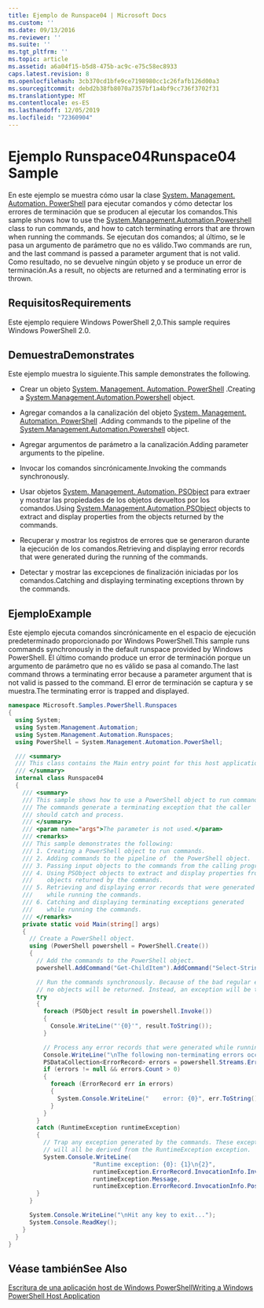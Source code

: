 ```yaml
---
title: Ejemplo de Runspace04 | Microsoft Docs
ms.custom: ''
ms.date: 09/13/2016
ms.reviewer: ''
ms.suite: ''
ms.tgt_pltfrm: ''
ms.topic: article
ms.assetid: a6a04f15-b5d8-475b-ac9c-e75c58ec8933
caps.latest.revision: 8
ms.openlocfilehash: 3cb370cd1bfe9ce7198980cc1c26fafb126d00a3
ms.sourcegitcommit: debd2b38fb8070a7357bf1a4bf9cc736f3702f31
ms.translationtype: MT
ms.contentlocale: es-ES
ms.lasthandoff: 12/05/2019
ms.locfileid: "72360904"
---
```

# <a name="runspace04-sample"></a><span data-ttu-id="abf12-102">Ejemplo Runspace04</span><span class="sxs-lookup"><span data-stu-id="abf12-102">Runspace04 Sample</span></span>

<span data-ttu-id="abf12-103">En este ejemplo se muestra cómo usar la clase [System. Management. Automation. PowerShell](/dotnet/api/system.management.automation.powershell) para ejecutar comandos y cómo detectar los errores de terminación que se producen al ejecutar los comandos.</span><span class="sxs-lookup"><span data-stu-id="abf12-103">This sample shows how to use the [System.Management.Automation.Powershell](/dotnet/api/system.management.automation.powershell) class to run commands, and how to catch terminating errors that are thrown when running the commands.</span></span> <span data-ttu-id="abf12-104">Se ejecutan dos comandos; al último, se le pasa un argumento de parámetro que no es válido.</span><span class="sxs-lookup"><span data-stu-id="abf12-104">Two commands are run, and the last command is passed a parameter argument that is not valid.</span></span> <span data-ttu-id="abf12-105">Como resultado, no se devuelve ningún objeto y se produce un error de terminación.</span><span class="sxs-lookup"><span data-stu-id="abf12-105">As a result, no objects are returned and a terminating error is thrown.</span></span>

## <a name="requirements"></a><span data-ttu-id="abf12-106">Requisitos</span><span class="sxs-lookup"><span data-stu-id="abf12-106">Requirements</span></span>

<span data-ttu-id="abf12-107">Este ejemplo requiere Windows PowerShell 2,0.</span><span class="sxs-lookup"><span data-stu-id="abf12-107">This sample requires Windows PowerShell 2.0.</span></span>

## <a name="demonstrates"></a><span data-ttu-id="abf12-108">Demuestra</span><span class="sxs-lookup"><span data-stu-id="abf12-108">Demonstrates</span></span>

<span data-ttu-id="abf12-109">Este ejemplo muestra lo siguiente.</span><span class="sxs-lookup"><span data-stu-id="abf12-109">This sample demonstrates the following.</span></span>

- <span data-ttu-id="abf12-110">Crear un objeto [System. Management. Automation. PowerShell](/dotnet/api/system.management.automation.powershell) .</span><span class="sxs-lookup"><span data-stu-id="abf12-110">Creating a [System.Management.Automation.Powershell](/dotnet/api/system.management.automation.powershell) object.</span></span>

- <span data-ttu-id="abf12-111">Agregar comandos a la canalización del objeto [System. Management. Automation. PowerShell](/dotnet/api/system.management.automation.powershell) .</span><span class="sxs-lookup"><span data-stu-id="abf12-111">Adding commands to the pipeline of the [System.Management.Automation.Powershell](/dotnet/api/system.management.automation.powershell) object.</span></span>

- <span data-ttu-id="abf12-112">Agregar argumentos de parámetro a la canalización.</span><span class="sxs-lookup"><span data-stu-id="abf12-112">Adding parameter arguments to the pipeline.</span></span>

- <span data-ttu-id="abf12-113">Invocar los comandos sincrónicamente.</span><span class="sxs-lookup"><span data-stu-id="abf12-113">Invoking the commands synchronously.</span></span>

- <span data-ttu-id="abf12-114">Usar objetos [System. Management. Automation. PSObject](/dotnet/api/System.Management.Automation.PSObject) para extraer y mostrar las propiedades de los objetos devueltos por los comandos.</span><span class="sxs-lookup"><span data-stu-id="abf12-114">Using [System.Management.Automation.PSObject](/dotnet/api/System.Management.Automation.PSObject) objects to extract and display properties from the objects returned by the commands.</span></span>

- <span data-ttu-id="abf12-115">Recuperar y mostrar los registros de errores que se generaron durante la ejecución de los comandos.</span><span class="sxs-lookup"><span data-stu-id="abf12-115">Retrieving and displaying error records that were generated during the running of the commands.</span></span>

- <span data-ttu-id="abf12-116">Detectar y mostrar las excepciones de finalización iniciadas por los comandos.</span><span class="sxs-lookup"><span data-stu-id="abf12-116">Catching and displaying terminating exceptions thrown by the commands.</span></span>

## <a name="example"></a><span data-ttu-id="abf12-117">Ejemplo</span><span class="sxs-lookup"><span data-stu-id="abf12-117">Example</span></span>

<span data-ttu-id="abf12-118">Este ejemplo ejecuta comandos sincrónicamente en el espacio de ejecución predeterminado proporcionado por Windows PowerShell.</span><span class="sxs-lookup"><span data-stu-id="abf12-118">This sample runs commands synchronously in the default runspace provided by Windows PowerShell.</span></span> <span data-ttu-id="abf12-119">El último comando produce un error de terminación porque un argumento de parámetro que no es válido se pasa al comando.</span><span class="sxs-lookup"><span data-stu-id="abf12-119">The last command throws a terminating error because a parameter argument that is not valid is passed to the command.</span></span> <span data-ttu-id="abf12-120">El error de terminación se captura y se muestra.</span><span class="sxs-lookup"><span data-stu-id="abf12-120">The terminating error is trapped and displayed.</span></span>

```csharp
namespace Microsoft.Samples.PowerShell.Runspaces
{
  using System;
  using System.Management.Automation;
  using System.Management.Automation.Runspaces;
  using PowerShell = System.Management.Automation.PowerShell;

  /// <summary>
  /// This class contains the Main entry point for this host application.
  /// </summary>
  internal class Runspace04
  {
    /// <summary>
    /// This sample shows how to use a PowerShell object to run commands.
    /// The commands generate a terminating exception that the caller
    /// should catch and process.
    /// </summary>
    /// <param name="args">The parameter is not used.</param>
    /// <remarks>
    /// This sample demonstrates the following:
    /// 1. Creating a PowerShell object to run commands.
    /// 2. Adding commands to the pipeline of  the PowerShell object.
    /// 3. Passing input objects to the commands from the calling program.
    /// 4. Using PSObject objects to extract and display properties from the
    ///    objects returned by the commands.
    /// 5. Retrieving and displaying error records that were generated
    ///    while running the commands.
    /// 6. Catching and displaying terminating exceptions generated
    ///    while running the commands.
    /// </remarks>
    private static void Main(string[] args)
    {
      // Create a PowerShell object.
      using (PowerShell powershell = PowerShell.Create())
      {
        // Add the commands to the PowerShell object.
        powershell.AddCommand("Get-ChildItem").AddCommand("Select-String").AddArgument("*");

        // Run the commands synchronously. Because of the bad regular expression,
        // no objects will be returned. Instead, an exception will be thrown.
        try
        {
          foreach (PSObject result in powershell.Invoke())
          {
            Console.WriteLine("'{0}'", result.ToString());
          }

          // Process any error records that were generated while running the commands.
          Console.WriteLine("\nThe following non-terminating errors occurred:\n");
          PSDataCollection<ErrorRecord> errors = powershell.Streams.Error;
          if (errors != null && errors.Count > 0)
          {
            foreach (ErrorRecord err in errors)
            {
              System.Console.WriteLine("    error: {0}", err.ToString());
            }
          }
        }
        catch (RuntimeException runtimeException)
        {
          // Trap any exception generated by the commands. These exceptions
          // will all be derived from the RuntimeException exception.
          System.Console.WriteLine(
                        "Runtime exception: {0}: {1}\n{2}",
                        runtimeException.ErrorRecord.InvocationInfo.InvocationName,
                        runtimeException.Message,
                        runtimeException.ErrorRecord.InvocationInfo.PositionMessage);
        }
      }

      System.Console.WriteLine("\nHit any key to exit...");
      System.Console.ReadKey();
    }
  }
}
```

## <a name="see-also"></a><span data-ttu-id="abf12-121">Véase también</span><span class="sxs-lookup"><span data-stu-id="abf12-121">See Also</span></span>

[<span data-ttu-id="abf12-122">Escritura de una aplicación host de Windows PowerShell</span><span class="sxs-lookup"><span data-stu-id="abf12-122">Writing a Windows PowerShell Host Application</span></span>](./writing-a-windows-powershell-host-application.md)